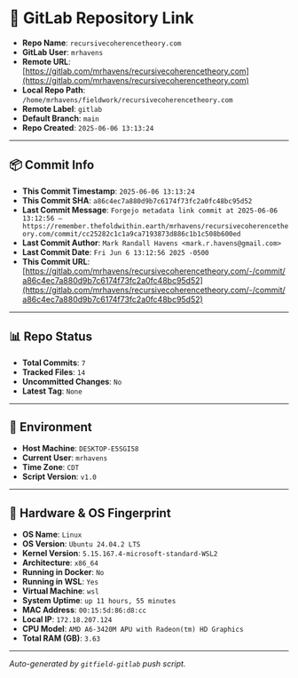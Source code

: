 # 🔗 GitLab Repository Link

- **Repo Name**: `recursivecoherencetheory.com`
- **GitLab User**: `mrhavens`
- **Remote URL**: [https://gitlab.com/mrhavens/recursivecoherencetheory.com](https://gitlab.com/mrhavens/recursivecoherencetheory.com)
- **Local Repo Path**: `/home/mrhavens/fieldwork/recursivecoherencetheory.com`
- **Remote Label**: `gitlab`
- **Default Branch**: `main`
- **Repo Created**: `2025-06-06 13:13:24`

---

## 📦 Commit Info

- **This Commit Timestamp**: `2025-06-06 13:13:24`
- **This Commit SHA**: `a86c4ec7a880d9b7c6174f73fc2a0fc48bc95d52`
- **Last Commit Message**: `Forgejo metadata link commit at 2025-06-06 13:12:56 — https://remember.thefoldwithin.earth/mrhavens/recursivecoherencetheory.com/commit/cc25282c1c1a9ca7193873d886c1b1c508b600ed`
- **Last Commit Author**: `Mark Randall Havens <mark.r.havens@gmail.com>`
- **Last Commit Date**: `Fri Jun 6 13:12:56 2025 -0500`
- **This Commit URL**: [https://gitlab.com/mrhavens/recursivecoherencetheory.com/-/commit/a86c4ec7a880d9b7c6174f73fc2a0fc48bc95d52](https://gitlab.com/mrhavens/recursivecoherencetheory.com/-/commit/a86c4ec7a880d9b7c6174f73fc2a0fc48bc95d52)

---

## 📊 Repo Status

- **Total Commits**: `7`
- **Tracked Files**: `14`
- **Uncommitted Changes**: `No`
- **Latest Tag**: `None`

---

## 🧽 Environment

- **Host Machine**: `DESKTOP-E5SGI58`
- **Current User**: `mrhavens`
- **Time Zone**: `CDT`
- **Script Version**: `v1.0`

---

## 🧬 Hardware & OS Fingerprint

- **OS Name**: `Linux`
- **OS Version**: `Ubuntu 24.04.2 LTS`
- **Kernel Version**: `5.15.167.4-microsoft-standard-WSL2`
- **Architecture**: `x86_64`
- **Running in Docker**: `No`
- **Running in WSL**: `Yes`
- **Virtual Machine**: `wsl`
- **System Uptime**: `up 11 hours, 55 minutes`
- **MAC Address**: `00:15:5d:86:d8:cc`
- **Local IP**: `172.18.207.124`
- **CPU Model**: `AMD A6-3420M APU with Radeon(tm) HD Graphics`
- **Total RAM (GB)**: `3.63`

---

_Auto-generated by `gitfield-gitlab` push script._
